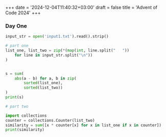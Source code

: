 +++
date = '2024-12-04T11:40:32+03:00'
draft = false
title = 'Advent of Code 2024'
+++


### Day One

```python
input_str = open('input1.txt').read().strip()

# part one
list_one, list_two = zip(*(map(int, line.split("   ")) 
    for line in input_str.split("\n"))
)


s = sum(
    abs(a - b) for a, b in zip(
        sorted(list_one), 
        sorted(list_two))
)
print(s)

# part two

import collections
counter = collections.Counter(list_two)
similarity = sum([x * counter[x] for x in list_one if x in counter])
print(similarity)

```
